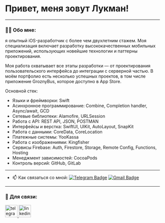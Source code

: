 # Привет, меня зовут Лукман!

---

### :man_technologist: Обо мне:

я опытный iOS-разработчик с более чем двухлетним стажем. Моя специализация включает разработку высококачественных мобильных приложений, использующих новейшие технологии и паттерны проектирования.

Моя работа охватывает все этапы разработки — от проектирования пользовательского интерфейса до интеграции с серверной частью. В моём портфолио есть несколько успешных проектов, в том числе приложение GroznyBus, которое доступно в App Store.

Основной стек:
* Языки и фреймворки: Swift
* Асинхронное программирование: Combine, Completion handler, Async/await, GCD
* Сетевые библиотеки: Alamofire, URLSession
* Работа с API: REST API, JSON, POSTMAN
* Интерфейсы и верстка: SwiftUI, UIKit, AutoLayout, SnapKit
* Работа с данными: CoreData, CoreLocation
* Платежные системы: YooKassa
* Работа с изображениями: Kingfisher
* Сервисы Firebase: Auth, Firestore, Storage, Remote Config, Functions, Hosting
* Менеджмент зависимостей: CocoaPods
* Контроль версий: GitHub, GitLab

---

- :mailbox: Как связаться со мной: [![Telegram Badge](https://img.shields.io/badge/-lukmanmakhaev-blue?style=flat&logo=Telegram&logoColor=white)](https://t.me/lukman_makhaev) [![Gmail Badge](https://img.shields.io/badge/-Gmail-red?style=flat&logo=Gmail&logoColor=white)](mailto:lukmanmakhaev@gmail.com)

---

### 🤝 Для связи:

  <div id="badges">
    <a href="https://t.me/lukman_makhaev" target="_blank">
      <img src="https://cdn-icons-png.flaticon.com/512/2111/2111646.png" width="40" height="40" alt="telegram group" />
    </a>
    <a href="https://www.linkedin.com/in/lukman-makhaev-90a752b9/" target="_blank">
      <img src="https://cdn-icons-png.flaticon.com/512/2504/2504799.png" width="40" height="40" alt="linkedin" />
    </a>
  </div>
